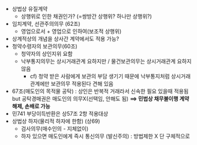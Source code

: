 * 상법상 유질계약
  * 상행위로 인한 채권인가? (=쌍방간 상행위? 하나만 상행위?)
* 임치계약, 선관주의의무 (62조)
  * 영업으로서 + 영업으로 인하여(보조적 상행위)
* 상계적상의 개념을 상사간 계약에서도 적용 가능?
* 청약수령자의 보관의무(60조)
  * 청약자의 상인지위 요함
  * 낙부통지의무는 상시거래관계 요하지만 / 물건보관의무는 상시거래관계 요하지 않음
    * cf) 청약 받은 사람에게 보관의 부담 생기기 때문에 낙부통지처럼 상시거래관계에만 보관의무 적용된다 견해 있음
* 67조(매도인의 목적물 공탁) : 상인은 반복적 거래라서 신속한 필요 있을때 적용됨 but 공탁경매권은 매도인의 의무X(선택임, 안해도 됨) **==> 민법상 채무불이행 계약해제, 손배로 가능**
* 민741 부당이득반환은 상57조 2항 적용대상
* 상법상 하자(물리적 하자에 한함) (상69)
  * 검사의무(매수인의 - 지체없이)
  * 하자 있으면 매도인에게 즉시 통신의무 (발신주의) : 방법제한 X 단 구체적으로